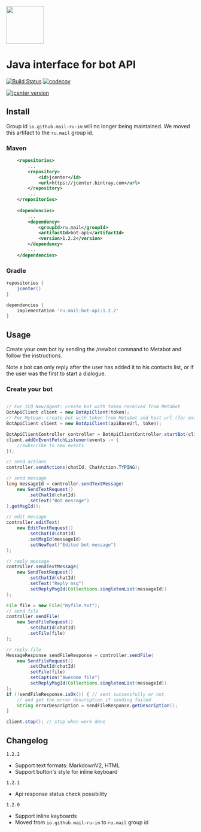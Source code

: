 <img src="https://github.com/mail-ru-im/bot-python/blob/master/logo.png" width="100" height="100">

# Java interface for bot API

[![Build Status](https://travis-ci.org/mail-ru-im/bot-java.svg?branch=master)](https://travis-ci.org/mail-ru-im/bot-java)
[![codecov](https://codecov.io/gh/mail-ru-im/bot-java/branch/master/graph/badge.svg)](https://codecov.io/gh/mail-ru-im/bot-java)

[![jcenter version](https://img.shields.io/bintray/v/mail-ru-im/maven/bot-api.svg)](https://bintray.com/mail-ru-im/maven/bot-api/_latestVersion)

## Install

Group id `io.github.mail-ru-im` will no longer being maintained. We moved this artifact to the `ru.mail`  group id.

### Maven
```xml
    <repositories>
        ...
        <repository>
            <id>jcenter</id>
            <url>https://jcenter.bintray.com</url>
        </repository>
        ...
    </repositories>
    
    <dependencies>
        ...
        <dependency>
            <groupId>ru.mail</groupId>
            <artifactId>bot-api</artifactId>
            <version>1.2.2</version>
        </dependency>
        ...
    </dependencies>

```
### Gradle
```groovy
repositories {
    jcenter()
}

dependencies {
    implementation 'ru.mail:bot-api:1.2.2'
}
```

## Usage

Create your own bot by sending the /newbot command to Metabot and follow the instructions.

Note a bot can only reply after the user has added it to his contacts list, or if the user was the first to start a dialogue.

### Create your bot

```java

// For ICQ New/Agent: create bot with token received from Metabot
BotApiClient client = new BotApiClient(token);
// For Myteam: create bot with token from Metabot and host url (for example `https://myteam.mail.ru/`)
BotApiClient client = new BotApiClient(apiBaseUrl, token);

BotApiClientController controller = BotApiClientController.startBot(client);
client.addOnEventFetchListener(events -> { 
    //subscribe to new events
});

// send actions
controller.sendActions(chatId, ChatAction.TYPING);

// send message
long messageId = controller.sendTextMessage(
    new SendTextRequest()
        .setChatId(chatId)
        .setText("Bot message")
).getMsgId();

// edit message
controller.editText(
    new EditTextRequest()
        .setChatId(chatId)
        .setMsgId(messageId)
        .setNewText("Edited bot message")
);  

// reply message
controller.sendTextMessage(
    new SendTextRequest()
        .setChatId(chatId)
        .setText("Reply msg")
        .setReplyMsgId(Collections.singletonList(messageId))
);

File file = new File("myfile.txt");
// send file
controller.sendFile(
    new SendFileRequest()
        .setChatId(chatId)
        .setFile(file)
);

// reply file
MessageResponse sendFileResponse = controller.sendFile(
    new SendFileRequest()
        .setChatId(chatId)
        .setFile(file)
        .setCaption("Awesome file")
        .setReplyMsgId(Collections.singletonList(messageId))
);
if (!sendFileResponse.isOk()) { // sent successfully or not
    // and get the error description if sending failed
    String errorDescription = sendFileResponse.getDescription();
}

client.stop(); // stop when work done
```

## Changelog

`1.2.2` 
- Support text formats: MarkdownV2, HTML
- Support button's style for inline keyboard

`1.2.1` 
- Api response status check possibility

`1.2.0` 
- Support inline keyboards        
- Moved from `io.github.mail-ru-im` to `ru.mail` group id

